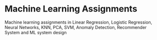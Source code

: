 # Machine Learning Assignments
Machine learning assignments in Linear Regression, Logistic Regression, Neural Networks, KNN, PCA, SVM, Anomaly Detection, Recommender System and ML system design

